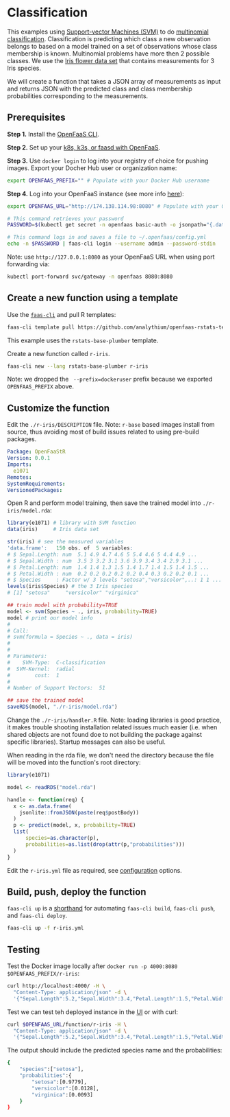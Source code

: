 # Classification

This examples using [Support-vector Machines (SVM)](https://en.wikipedia.org/wiki/Support-vector_machine) to do [multinomial classification](https://en.wikipedia.org/wiki/Statistical_classification).
Classification is predicting which class a new observation belongs to based on a model trained on a set of observations whose class membership is known. Multinomial problems have more then 2 possible classes. We use the [Iris flower data set](https://en.wikipedia.org/wiki/Iris_flower_data_set) that contains measurements for 3 Iris species.

We will create a function that takes a JSON array of measurements as input and returns JSON with the predicted class and class membership probabilities corresponding to the measurements.

## Prerequisites

__Step 1.__ Install the [OpenFaaS CLI](https://docs.openfaas.com/cli/install/).

__Step 2.__ Set up your [k8s, k3s, or faasd with OpenFaaS](https://docs.openfaas.com/deployment/).

__Step 3.__ Use `docker login` to log into your registry of choice for pushing images.
Export your Docher Hub user or organization name:

```bash
export OPENFAAS_PREFIX="" # Populate with your Docker Hub username
```

__Step 4.__ Log into your OpenFaaS instance (see more info [here](https://github.com/openfaas/workshop/blob/master/lab1b.md)):

```bash
export OPENFAAS_URL="http://174.138.114.98:8080" # Populate with your OpenFaaS URL

# This command retrieves your password
PASSWORD=$(kubectl get secret -n openfaas basic-auth -o jsonpath="{.data.basic-auth-password}" | base64 --decode; echo)

# This command logs in and saves a file to ~/.openfaas/config.yml
echo -n $PASSWORD | faas-cli login --username admin --password-stdin
```

Note: use `http://127.0.0.1:8080` as your OpenFaaS URL when using port forwarding via:

```bash
kubectl port-forward svc/gateway -n openfaas 8080:8080
```

## Create a new function using a template

Use the [`faas-cli`](https://github.com/openfaas/faas-cli) and pull R templates:

```bash
faas-cli template pull https://github.com/analythium/openfaas-rstats-templates
```

This example uses the `rstats-base-plumber` template.

Create a new function called `r-iris`.

```bash
faas-cli new --lang rstats-base-plumber r-iris
```
Note: we dropped the ` --prefix=dockeruser` prefix because we exported `OPENFAAS_PREFIX` above.

## Customize the function

Edit the `./r-iris/DESCRIPTION` file.
Note: `r-base` based images install from source, thus avoiding most of build issues
related to using pre-build packages.

```yaml
Package: OpenFaaStR
Version: 0.0.1
Imports:
  e1071
Remotes:
SystemRequirements:
VersionedPackages:
```

Open R and perform model training, then save the trained model into `./r-iris/model.rda`:

```R
library(e1071) # library with SVM function
data(iris)     # Iris data set

str(iris) # see the measured variables
'data.frame':	150 obs. of  5 variables:
# $ Sepal.Length: num  5.1 4.9 4.7 4.6 5 5.4 4.6 5 4.4 4.9 ...
# $ Sepal.Width : num  3.5 3 3.2 3.1 3.6 3.9 3.4 3.4 2.9 3.1 ...
# $ Petal.Length: num  1.4 1.4 1.3 1.5 1.4 1.7 1.4 1.5 1.4 1.5 ...
# $ Petal.Width : num  0.2 0.2 0.2 0.2 0.2 0.4 0.3 0.2 0.2 0.1 ...
# $ Species     : Factor w/ 3 levels "setosa","versicolor",..: 1 1 ...
levels(iris$Species) # the 3 Iris species
# [1] "setosa"     "versicolor" "virginica" 

## train model with probability=TRUE
model <- svm(Species ~ ., iris, probability=TRUE)
model # print our model info
#
# Call:
# svm(formula = Species ~ ., data = iris)
#
#
# Parameters:
#    SVM-Type:  C-classification 
#  SVM-Kernel:  radial 
#        cost:  1 
#
# Number of Support Vectors:  51

## save the trained model
saveRDS(model, "./r-iris/model.rda")
```

Change the `./r-iris/handler.R` file.
Note: loading libraries is good practice, it makes trouble shooting installation related
issues much easier (i.e. when shared objects are not found doe to not building
the package against specific libraries). Startup messages can also be useful.

When reading in the rda file, we don't need the directory because the file will be moved into the function's root directory:

```R
library(e1071)

model <- readRDS("model.rda")

handle <- function(req) {
  x <- as.data.frame(
    jsonlite::fromJSON(paste(req$postBody))
  )
  p <- predict(model, x, probability=TRUE)
  list(
      species=as.character(p),
      probabilities=as.list(drop(attr(p,"probabilities")))
  )
}
```

Edit the `r-iris.yml` file as required, see [configuration](https://docs.openfaas.com/reference/yaml/) options.

## Build, push, deploy the function

`faas-cli up` is a [shorthand](https://docs.openfaas.com/cli/templates/)
for automating `faas-cli build`, `faas-cli push`, and `faas-cli deploy`.

```bash
faas-cli up -f r-iris.yml
```

## Testing

Test the Docker image locally after `docker run -p 4000:8080 $OPENFAAS_PREFIX/r-iris`:

```bash
curl http://localhost:4000/ -H \
  "Content-Type: application/json" -d \
  '{"Sepal.Length":5.2,"Sepal.Width":3.4,"Petal.Length":1.5,"Petal.Width":0.2}'
```

Test we can test teh deployed instance in the [UI](https://docs.openfaas.com/architecture/gateway/) or with curl:

```bash
curl $OPENFAAS_URL/function/r-iris -H \
  "Content-Type: application/json" -d \
  '{"Sepal.Length":5.2,"Sepal.Width":3.4,"Petal.Length":1.5,"Petal.Width":0.2}'
```

The output should include the predicted species name and the probabilities:

```bash
{
    "species":["setosa"],
    "probabilities":{
        "setosa":[0.9779],
        "versicolor":[0.0128],
        "virginica":[0.0093]
    }
}
```
